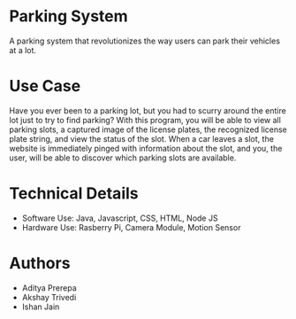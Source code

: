 # Parking System
A parking system that revolutionizes the way users can park their vehicles at a lot.

# Use Case
Have you ever been to a parking lot, but you had to scurry around the entire lot just to try to find parking? With this program, you will be able to view all parking slots, a captured image of the license plates, the recognized license plate string, and view the status of the slot. When a car leaves a slot, the website is immediately pinged with information about the slot, and you, the user, will be able to discover which parking slots are available.

# Technical Details
* Software Use: Java, Javascript, CSS, HTML, Node JS
* Hardware Use: Rasberry Pi, Camera Module, Motion Sensor


# Authors
* Aditya Prerepa
* Akshay Trivedi
* Ishan Jain
